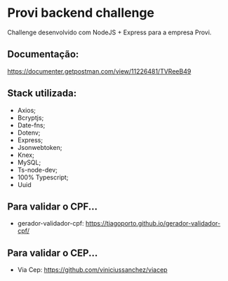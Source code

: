 # Provi backend challenge
Challenge desenvolvido com NodeJS + Express para a empresa Provi.

## Documentação:
https://documenter.getpostman.com/view/11226481/TVReeB49

## Stack utilizada:
- Axios;
- Bcryptjs;
- Date-fns;
- Dotenv;
- Express;
- Jsonwebtoken;
- Knex;
- MySQL;
- Ts-node-dev;
- 100% Typescript;
- Uuid
    
## Para validar o CPF...
- gerador-validador-cpf: https://tiagoporto.github.io/gerador-validador-cpf/
    
## Para validar o CEP...
- Via Cep: https://github.com/viniciussanchez/viacep
